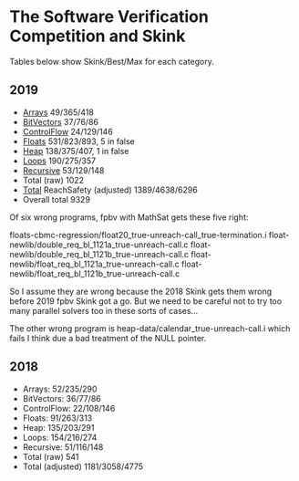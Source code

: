 # The Software Verification Competition and Skink

Tables below show Skink/Best/Max for each category.

## 2019

* [Arrays](https://sv-comp.sosy-lab.org/2019/results/results-verified/skink.2018-12-07_1200.results.sv-comp19_prop-reachsafety.ReachSafety-Arrays.xml.bz2.merged.xml.bz2.table.html) 49/365/418
* [BitVectors](https://sv-comp.sosy-lab.org/2019/results/results-verified/skink.2018-12-07_1200.results.sv-comp19_prop-reachsafety.ReachSafety-BitVectors.xml.bz2.merged.xml.bz2.table.html) 37/76/86
* [ControlFlow](https://sv-comp.sosy-lab.org/2019/results/results-verified/skink.2018-12-07_1200.results.sv-comp19_prop-reachsafety.ReachSafety-ControlFlow.xml.bz2.merged.xml.bz2.table.html) 24/129/146
* [Floats](https://sv-comp.sosy-lab.org/2019/results/results-verified/skink.2018-12-07_1200.results.sv-comp19_prop-reachsafety.ReachSafety-Floats.xml.bz2.merged.xml.bz2.table.html) 531/823/893, 5 in false
* [Heap](https://sv-comp.sosy-lab.org/2019/results/results-verified/skink.2018-12-07_1200.results.sv-comp19_prop-reachsafety.ReachSafety-Heap.xml.bz2.merged.xml.bz2.table.html) 138/375/407, 1 in false
* [Loops](https://sv-comp.sosy-lab.org/2019/results/results-verified/skink.2018-12-07_1200.results.sv-comp19_prop-reachsafety.ReachSafety-Loops.xml.bz2.merged.xml.bz2.table.html) 190/275/357
* [Recursive](https://sv-comp.sosy-lab.org/2019/results/results-verified/skink.2018-12-07_1200.results.sv-comp19_prop-reachsafety.ReachSafety-Recursive.xml.bz2.merged.xml.bz2.table.html) 53/129/148
* Total (raw) 1022
* [Total](https://sv-comp.sosy-lab.org/2019/results/results-verified/skink.results.sv-comp19.All.table.html) ReachSafety (adjusted) 1389/4638/6296
* Overall total 9329

Of six wrong programs, fpbv with MathSat gets these five right:

floats-cbmc-regression/float20_true-unreach-call_true-termination.i
float-newlib/double_req_bl_1121a_true-unreach-call.c
float-newlib/double_req_bl_1121b_true-unreach-call.c
float-newlib/float_req_bl_1121a_true-unreach-call.c
float-newlib/float_req_bl_1121b_true-unreach-call.c

So I assume they are wrong because the 2018 Skink gets them wrong before 2019 fpbv Skink got a go. But we need to be careful not to try too many parallel solvers too in these sorts of cases...

The other wrong program is heap-data/calendar_true-unreach-call.i which fails I think due a bad treatment of the NULL pointer.

## 2018

* Arrays: 52/235/290
* BitVectors: 36/77/86
* ControlFlow: 22/108/146
* Floats: 91/263/313
* Heap: 135/203/291
* Loops: 154/216/274
* Recursive: 51/116/148
* Total (raw) 541
* Total (adjusted) 1181/3058/4775
